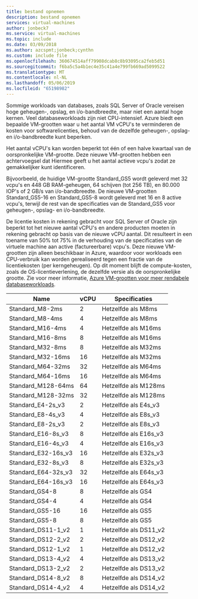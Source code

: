 ```yaml
---
title: bestand opnemen
description: bestand opnemen
services: virtual-machines
author: jonbeck7
ms.service: virtual-machines
ms.topic: include
ms.date: 03/09/2018
ms.author: azcspmt;jonbeck;cynthn
ms.custom: include file
ms.openlocfilehash: 360674514aff79908dcab8c8b93095ca2feb5d51
ms.sourcegitcommit: f6ba5c5a4b1ec4e35c41a4e799fb669ad5099522
ms.translationtype: MT
ms.contentlocale: nl-NL
ms.lasthandoff: 05/06/2019
ms.locfileid: "65198982"
---
```

Sommige workloads van databases, zoals SQL Server of Oracle vereisen hoge geheugen-, opslag, en i/o-bandbreedte, maar niet een aantal hoge kernen. Veel databaseworkloads zijn niet CPU-intensief. Azure biedt een bepaalde VM-grootten waar u het aantal VM vCPU's te verminderen de kosten voor softwarelicenties, behoud van de dezelfde geheugen-, opslag- en i/o-bandbreedte kunt beperken.

Het aantal vCPU's kan worden beperkt tot één of een halve kwartaal van de oorspronkelijke VM-grootte. Deze nieuwe VM-grootten hebben een achtervoegsel dat Hiermee geeft u het aantal actieve vcpu's zodat ze gemakkelijker kunt identificeren.

Bijvoorbeeld, de huidige VM-grootte Standard_GS5 wordt geleverd met 32 vcpu's en 448 GB RAM-geheugen, 64 schijven (tot 256 TB), en 80.000 IOP's of 2 GB/s van i/o-bandbreedte. De nieuwe VM-grootten Standard_GS5-16 en Standard_GS5-8 wordt geleverd met 16 en 8 active vcpu's, terwijl de rest van de specificaties van de Standard_GS5 voor geheugen-, opslag- en i/o-bandbreedte.

De licentie kosten in rekening gebracht voor SQL Server of Oracle zijn beperkt tot het nieuwe aantal vCPU's en andere producten moeten in rekening gebracht op basis van de nieuwe vCPU aantal. Dit resulteert in een toename van 50% tot 75% in de verhouding van de specificaties van de virtuele machine aan active (factureerbare) vcpu's. Deze nieuwe VM-grootten zijn alleen beschikbaar in Azure, waardoor voor workloads een CPU-verbruik kan worden gerealiseerd tegen een fractie van de licentiekosten (per kerngeheugen). Op dit moment blijft de compute-kosten, zoals de OS-licentieverlening, de dezelfde versie als de oorspronkelijke grootte. Zie voor meer informatie, [Azure VM-grootten voor meer rendabele databaseworkloads](https://azure.microsoft.com/blog/announcing-new-azure-vm-sizes-for-more-cost-effective-database-workloads/).


| Name                | vCPU | Specificaties           |
|---------------------|------|-----------------|
| Standard_M8-2ms     | 2    | Hetzelfde als M8ms    |
| Standard_M8-4ms     | 4    | Hetzelfde als M8ms    |
| Standard_M16-4ms    | 4    | Hetzelfde als M16ms   |
| Standard_M16-8ms    | 8    | Hetzelfde als M16ms   |
| Standard_M32-8ms    | 8    | Hetzelfde als M32ms   |
| Standard_M32-16ms   | 16   | Hetzelfde als M32ms   |
| Standard_M64-32ms   | 32   | Hetzelfde als M64ms   |
| Standard_M64-16ms   | 16   | Hetzelfde als M64ms   |
| Standard_M128-64ms  | 64   | Hetzelfde als M128ms  |
| Standard_M128-32ms  | 32   | Hetzelfde als M128ms  |
| Standard_E4-2s_v3   | 2    | Hetzelfde als E4s_v3  |
| Standard_E8-4s_v3   | 4    | Hetzelfde als E8s_v3  |
| Standard_E8-2s_v3   | 2    | Hetzelfde als E8s_v3  |
| Standard_E16-8s_v3  | 8    | Hetzelfde als E16s_v3 |
| Standard_E16-4s_v3  | 4    | Hetzelfde als E16s_v3 |
| Standard_E32-16s_v3 | 16   | Hetzelfde als E32s_v3 |
| Standard_E32-8s_v3  | 8    | Hetzelfde als E32s_v3 |
| Standard_E64-32s_v3 | 32   | Hetzelfde als E64s_v3 |
| Standard_E64-16s_v3 | 16   | Hetzelfde als E64s_v3 |
| Standard_GS4-8      | 8    | Hetzelfde als GS4     |
| Standard_GS4-4      | 4    | Hetzelfde als GS4     |
| Standard_GS5-16     | 16   | Hetzelfde als GS5     |
| Standard_GS5-8      | 8    | Hetzelfde als GS5     |
| Standard_DS11-1_v2  | 1    | Hetzelfde als DS11_v2 |
| Standard_DS12-2_v2  | 2    | Hetzelfde als DS12_v2 |
| Standard_DS12-1_v2  | 1    | Hetzelfde als DS12_v2 |
| Standard_DS13-4_v2  | 4    | Hetzelfde als DS13_v2 |
| Standard_DS13-2_v2  | 2    | Hetzelfde als DS13_v2 |
| Standard_DS14-8_v2  | 8    | Hetzelfde als DS14_v2 |
| Standard_DS14-4_v2  | 4    | Hetzelfde als DS14_v2 |
